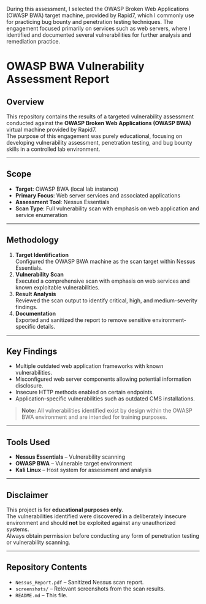 During this assessment, I selected the OWASP Broken Web Applications (OWASP BWA) target machine, provided by Rapid7, which I commonly use for practicing bug bounty and penetration testing techniques. The engagement focused primarily on services such as web servers, where I identified and documented several vulnerabilities for further analysis and remediation practice.

# OWASP BWA Vulnerability Assessment Report

## Overview
This repository contains the results of a targeted vulnerability assessment conducted against the **OWASP Broken Web Applications (OWASP BWA)** virtual machine provided by Rapid7.  
The purpose of this engagement was purely educational, focusing on developing vulnerability assessment, penetration testing, and bug bounty skills in a controlled lab environment.

---

## Scope
- **Target**: OWASP BWA (local lab instance)
- **Primary Focus**: Web server services and associated applications
- **Assessment Tool**: Nessus Essentials
- **Scan Type**: Full vulnerability scan with emphasis on web application and service enumeration

---

## Methodology
1. **Target Identification**  
   Configured the OWASP BWA machine as the scan target within Nessus Essentials.
2. **Vulnerability Scan**  
   Executed a comprehensive scan with emphasis on web services and known exploitable vulnerabilities.
3. **Result Analysis**  
   Reviewed the scan output to identify critical, high, and medium-severity findings.
4. **Documentation**  
   Exported and sanitized the report to remove sensitive environment-specific details.

---

## Key Findings
- Multiple outdated web application frameworks with known vulnerabilities.
- Misconfigured web server components allowing potential information disclosure.
- Insecure HTTP methods enabled on certain endpoints.
- Application-specific vulnerabilities such as outdated CMS installations.

> **Note:** All vulnerabilities identified exist by design within the OWASP BWA environment and are intended for training purposes.

---

## Tools Used
- **Nessus Essentials** – Vulnerability scanning
- **OWASP BWA** – Vulnerable target environment
- **Kali Linux** – Host system for assessment and analysis

---

## Disclaimer
This project is for **educational purposes only**.  
The vulnerabilities identified were discovered in a deliberately insecure environment and should **not** be exploited against any unauthorized systems.  
Always obtain permission before conducting any form of penetration testing or vulnerability scanning.

---

## Repository Contents
- `Nessus_Report.pdf` – Sanitized Nessus scan report.
- `screenshots/` – Relevant screenshots from the scan results.
- `README.md` – This file.
